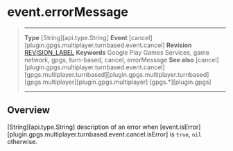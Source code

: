 # event.errorMessage

> --------------------- ------------------------------------------------------------------------------------------
> __Type__              [String][api.type.String]
> __Event__             [cancel][plugin.gpgs.multiplayer.turnbased.event.cancel]
> __Revision__          [REVISION_LABEL](REVISION_URL)
> __Keywords__          Google Play Games Services, game network, gpgs, turn-based, cancel, errorMessage
> __See also__          [cancel][plugin.gpgs.multiplayer.turnbased.event.cancel]
>						[gpgs.multiplayer.turnbased][plugin.gpgs.multiplayer.turnbased]
>						[gpgs.multiplayer][plugin.gpgs.multiplayer]
>                       [gpgs.*][plugin.gpgs]
> --------------------- ------------------------------------------------------------------------------------------

## Overview

[String][api.type.String] description of an error when [event.isError][plugin.gpgs.multiplayer.turnbased.event.cancel.isError] is `true`, `nil` otherwise.